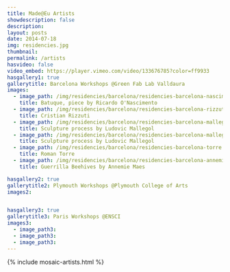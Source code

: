 ```yaml
---
title: Made@Eu Artists
showdescription: false
description: 
layout: posts
date: 2014-07-18
img: residencies.jpg
thumbnail: 
permalink: /artists
hasvideo: false
video_embed: https://player.vimeo.com/video/133676785?color=ff9933
hasgallery1: true   
gallerytitle: Barcelona Workshops @Green Fab Lab Valldaura
images:
  - image_path: /img/residencies/barcelona/residencies-barcelona-nascimento
    title: Batuque, piece by Ricardo O'Nascimento
  - image_path: /img/residencies/barcelona/residencies-barcelona-rizzuti-2
    title: Cristian Rizzuti
  - image_path: /img/residencies/barcelona/residencies-barcelona-mallegol
    title: Sculpture process by Ludovic Mallegol
  - image_path: /img/residencies/barcelona/residencies-barcelona-mallegol-2
    title: Sculpture process by Ludovic Mallegol
  - image_path: /img/residencies/barcelona/residencies-barcelona-torre
    title: Roman Torre 
  - image_path: /img/residencies/barcelona/residencies-barcelona-annemie
    title: Guerrilla Beehives by Annemie Maes 

hasgallery2: true        
gallerytitle2: Plymouth Workshops @Plymouth College of Arts   
images2:


hasgallery3: true    
gallerytitle3: Paris Workshops @ENSCI  
images3:
  - image_path3: 
  - image_path3: 
  - image_path3:    
---
```


{% include mosaic-artists.html %}







